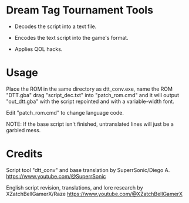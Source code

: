 # Dream Tag Tournament Tools

- Decodes the script into a text file.

- Encodes the text script into the game's format.

- Applies QOL hacks.


# Usage

Place the ROM in the same directory as dtt_conv.exe, name the ROM "DTT.gba" drag "script_dec.txt" into "patch_rom.cmd" and it will output "out_dtt.gba" with the script repointed and with a variable-width font.

Edit "patch_rom.cmd" to change language code.

NOTE: If the base script isn't finished, untranslated lines will just be a garbled mess.


# Credits

Script tool "dtt_conv" and base translation by SuperrSonic/Diego A.
https://www.youtube.com/@SuperrSonic

English script revision, translations, and lore research by XZatchBellGamerX/Raze
https://www.youtube.com/@XZatchBellGamerX

